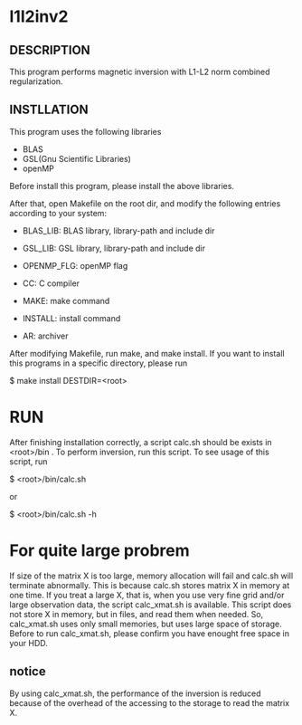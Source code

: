 # l1l2inv2

## DESCRIPTION
This program performs magnetic inversion with L1-L2 norm combined regularization.

## INSTLLATION
This program uses the following libraries
 * BLAS
 * GSL(Gnu Scientific Libraries)
 * openMP

Before install this program, please install the above libraries.

After that, open Makefile on the root dir, and modify the following entries according to your system:

 * BLAS_LIB: BLAS library, library-path and include dir
 * GSL_LIB:  GSL library, library-path and include dir
 * OPENMP_FLG: openMP flag

 * CC: C compiler
 * MAKE: make command
 * INSTALL: install command
 * AR: archiver

After modifying Makefile, run make, and make install.
If you want to install this programs in a specific directory, please run

$ make install DESTDIR=\<root\>


# RUN

After finishing installation correctly, a script calc.sh should be exists in \<root\>/bin .
To perform inversion, run this script.
To see usage of this script, run

$ \<root\>/bin/calc.sh

or

$ \<root\>/bin/calc.sh -h

# For quite large probrem

If size of the matrix X is too large, memory allocation will fail and calc.sh will terminate abnormally.
This is because calc.sh stores matrix X in memory at one time.
If you treat a large X, that is, when you use very fine grid and/or large observation data,
the script calc_xmat.sh is available.
This script does not store X in memory, but in files, and read them when needed.
So, calc_xmat.sh uses only small memories, but uses large space of storage.
Before to run calc_xmat.sh, please confirm you have enought free space in your HDD.

## notice
By using calc_xmat.sh, the performance of the inversion is reduced
because of the overhead of the accessing to the storage to read the matrix X.
